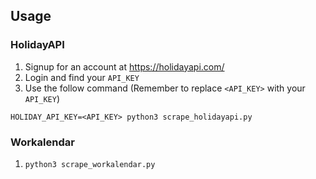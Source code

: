 ## Usage

### HolidayAPI
1. Signup for an account at <https://holidayapi.com/>
2. Login and find your `API_KEY`
3. Use the follow command (Remember to replace `<API_KEY>` with your `API_KEY`)
```
HOLIDAY_API_KEY=<API_KEY> python3 scrape_holidayapi.py
```

### Workalendar
1. `python3 scrape_workalendar.py`
